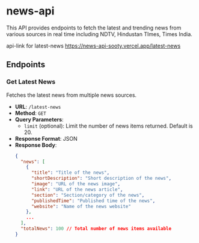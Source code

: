 # news-api
This API provides endpoints to fetch the latest and trending news from various sources in real time including NDTV, Hindustan TImes, Times India.



api-link for latest-news  https://news-api-sooty.vercel.app/latest-news
## Endpoints

### Get Latest News

Fetches the latest news from multiple news sources.

- **URL**: `/latest-news`
- **Method**: `GET`
- **Query Parameters**:
  - `limit` (optional): Limit the number of news items returned. Default is 20.
- **Response Format**: JSON
- **Response Body**:
  ```json
  {
    "news": [
      {
        "title": "Title of the news",
        "shortDescription": "Short description of the news",
        "image": "URL of the news image",
        "link": "URL of the news article",
        "section": "Section/category of the news",
        "publishedTime": "Published time of the news",
        "website": "Name of the news website"
      },
      ...
    ],
    "totalNews": 100 // Total number of news items available
  }
